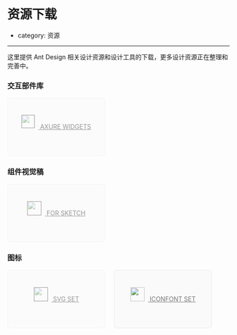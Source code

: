# 资源下载

- category: 资源

---

这里提供 Ant Design 相关设计资源和设计工具的下载，更多设计资源正在整理和完善中。

### 交互部件库

<a target="_blank" href="" class="download-link disabled">
  <img src="https://os.alipayobjects.com/rmsportal/sJkbErZhOdoiRia.svg" width="30" style="position: relative; top: -2px;">
  Axure Widgets
</a>

### 组件视觉稿

<a target="_blank" href="" class="download-link disabled">
  <img src="https://os.alipayobjects.com/rmsportal/gdYSqrQMvHHrOoC.svg" width="32">
  For Sketch
</a>

### 图标

<a target="_blank" href="" class="download-link disabled">
  <img src="https://os.alipayobjects.com/rmsportal/gdYSqrQMvHHrOoC.svg" width="32">
  svg set
</a>
<a target="_blank" href="https://github.com/ant-design/ant-design/files/57840/iconfont.zip" class="download-link">
  <img src="https://os.alipayobjects.com/rmsportal/ytqOwOOWgYrDPfT.svg" width="32">
  Iconfont set
</a>

<style>
.download-link {
  width: 220px;
  height: 130px;
  border: 1px solid #e9e9e9;
  background: #fafafa;
  border-radius: 6px;
  line-height: 130px;
  text-align: center;
  font-size: 14px;
  color: #777;
  display: inline-block;
  margin-right: 16px;
  text-transform: uppercase;
}
.download-link.disabled {
  opacity: 0.45;
  pointer-events: none;
}
.download-link img {
  margin-right: 8px;
  opacity: 0.
}
</style>
